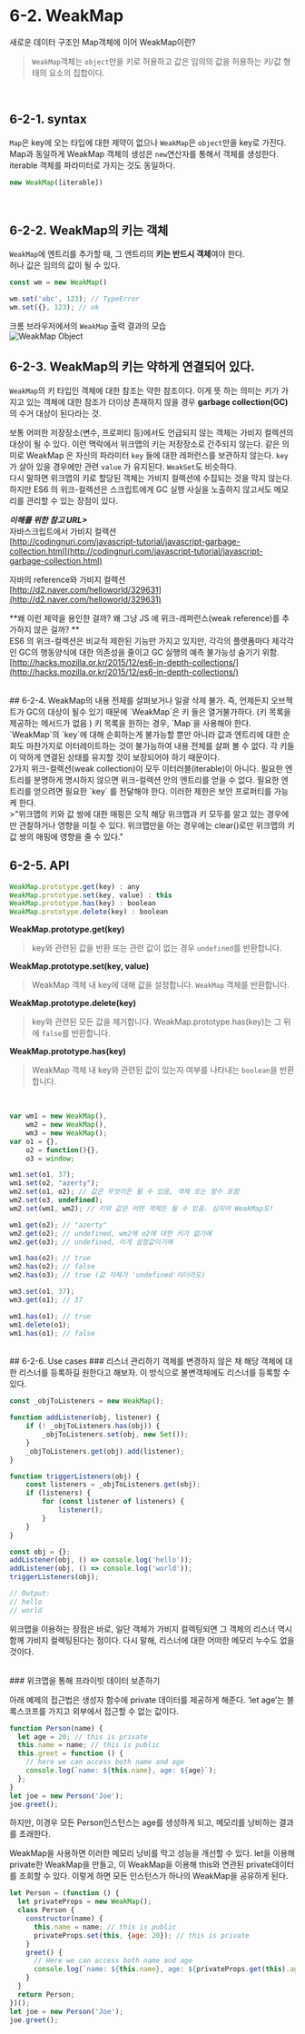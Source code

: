 # 6-2. WeakMap
새로운 데이터 구조인 Map객체에 이어 WeakMap이란? <br>
>`WeakMap`객체는  `object`만을 키로 허용하고 값은 임의의 값을 허용하는  키/값 형태의 요소의 집합이다. 
<br>

## 6-2-1. syntax
`Map`은 key에 오는 타입에 대한 제약이 없으나 `WeakMap`은 `object`만을 key로 가진다. <br>
Map과 동일하게 WeakMap 객체의 생성은 `new`연산자를 통해서 객체를 생성한다. iterable 객체를 파라미터로 가지는 것도 동일하다.

```js
new WeakMap([iterable])
```

<br>

## 6-2-2. WeakMap의 키는 객체
`WeakMap`에 엔트리를 추가할 때, 그 엔트리의 **키는 반드시 객체**여야 한다.<br>
허나 값은 임의의 값이 될 수 있다. 

```js
const wm = new WeakMap()

wm.set('abc', 123); // TypeError
wm.set({}, 123); // ok
```
크롬 브라우저에서의 `WeakMap` 출력 결과의 모습<br>
![WeakMap Object](./weakmap_console.png)
<br>

## 6-2-3. WeakMap의 키는 약하게 연결되어 있다.
`WeakMap`의 키 타입인 객체에 대한 참조는 약한 참조이다. 
이게 뜻 하는 의미는 키가 가지고 있는 객체에 대한 참조가 더이상 존재하지 않을 경우 **garbage collection(GC)** 의 수거 대상이 된다라는 것.<br>

보통 어떠한 저장장소(변수, 프로퍼티 등)에서도 언급되지 않는 객체는 가비지 컬렉션의 대상이 될 수 있다. 이런 맥락에서 위크맵의 키는 저장장소로 간주되지 않는다. 같은 의미로 WeakMap 은 자신의 파라미터 `key` 들에 대한 레퍼런스를 보관하지 않는다. `key` 가 살아 있을 경우에만 관련 `value` 가 유지된다. `WeakSet`도 비슷하다. <br> 
다시 말하면 위크맵의 키로 할당된 객체는 가비지 컬렉션에 수집되는 것을 막지 않는다. 하지만 ES6 의 위크-컬렉션은 스크립트에게 GC 실행 사실을 노출하지 않고서도 메모리를 관리할 수 있는 장점이 있다.

***이해를 위한 참고 URL>***<br>
자바스크립트에서 가비지 컬렉션<br>
[http://codingnuri.com/javascript-tutorial/javascript-garbage-collection.html](http://codingnuri.com/javascript-tutorial/javascript-garbage-collection.html)
<br>

자바의 reference와 가비지 컬렉션<br>
[http://d2.naver.com/helloworld/329631](http://d2.naver.com/helloworld/329631)<br>

**왜 이런 제약을 용인한 걸까? 왜 그냥 JS 에 위크-레퍼런스(weak reference)를 추가하지 않은 걸까? **<br>
ES6 의 위크-컬렉션은 비교적 제한된 기능만 가지고 있지만, 각각의 플랫폼마다 제각각인 GC의 행동양식에 대한 의존성을 줄이고 GC 실행의 예측 불가능성 숨기기 위함. <br>
[http://hacks.mozilla.or.kr/2015/12/es6-in-depth-collections/](http://hacks.mozilla.or.kr/2015/12/es6-in-depth-collections/)

<br>
## 6-2-4. WeakMap의 내용 전체를 살펴보거나 일괄 삭제 불가.
즉, 언제든지 오브젝트가 GC의 대상이 될수 있기 때문에 `WeakMap`은 키 들은 열거불가하다. (키 목록을 제공하는 메서드가 없음 ) 키 목록을 원하는 경우, `Map`을 사용해야 한다.<br>
`WeakMap`의 `key`에 대해 순회하는게 불가능할 뿐만 아니라 값과 엔트리에 대한 순회도 마찬가지로 이터레이트하는 것이 불가능하여 내용 전체를 살펴 볼 수 없다. 각 키들이 약하게 연결된 상태를 유지할 것이 보장되어야 하기 때문이다.<br>
2가지 위크-컬렉션(weak collection)이 모두 이터러블(iterable)이 아니다. 필요한 엔트리를 분명하게 명시하지 않으면 위크-컬렉션 안의 엔트리를 얻을 수 없다. 필요한 엔트리를 얻으려면 필요한 `key` 를 전달해야 한다.
이러한 제한은 보안 프로퍼티를 가능케 한다. <br>
>"위크맵의 키와 값 쌍에 대한 매핑은 오직 해당 위크맵과 키 모두를 알고 있는 경우에만 관찰하거나 영향을 미칠 수 있다. 위크맵만을 아는 경우에는 clear()로만 위크맵의 키 값 쌍의 매핑에 영향을 줄 수 있다."


## 6-2-5. API
```js
WeakMap.prototype.get(key) : any
WeakMap.prototype.set(key, value) : this
WeakMap.prototype.has(key) : boolean
WeakMap.prototype.delete(key) : boolean
```
**WeakMap.prototype.get(key)<br>**
>key와 관련된 값을 	반환 또는 관련 값이 없는 경우 `undefined`를 반환합니다.

**WeakMap.prototype.set(key, value)**<br>
>WeakMap 객체 내 key에 대해 값을 설정합니다. `WeakMap` 객체를 반환합니다.

**WeakMap.prototype.delete(key)**<br>
>key와 관련된 모든 값을 제거합니다. WeakMap.prototype.has(key)는 그 뒤에 `false`를 반환합니다.

**WeakMap.prototype.has(key)**<br>
>WeakMap 객체 내 key와 관련된 값이 있는지 여부를 나타내는 `boolean`을 반환합니다.
<br>


```js
var wm1 = new WeakMap(),
    wm2 = new WeakMap(),
    wm3 = new WeakMap();
var o1 = {},
    o2 = function(){},
    o3 = window;

wm1.set(o1, 37);
wm1.set(o2, "azerty");
wm2.set(o1, o2); // 값은 무엇이든 될 수 있음, 객체 또는 함수 포함
wm2.set(o3, undefined);
wm2.set(wm1, wm2); // 키와 값은 어떤 객체든 될 수 있음. 심지어 WeakMap도!

wm1.get(o2); // "azerty"
wm2.get(o2); // undefined, wm2에 o2에 대한 키가 없기에
wm2.get(o3); // undefined, 이게 설정값이기에

wm1.has(o2); // true
wm2.has(o2); // false
wm2.has(o3); // true (값 자체가 'undefined'이더라도)

wm3.set(o1, 37);
wm3.get(o1); // 37

wm1.has(o1); // true
wm1.delete(o1);
wm1.has(o1); // false
```
<br>
## 6-2-6. Use cases
### 리스너 관리하기
객체를 변경하지 않은 채 해당 객체에 대한 리스너를 등록하길 원한다고 해보자. 이 방식으로 불변객체에도 리스너를 등록할 수 있다.

```js
const _objToListeners = new WeakMap();

function addListener(obj, listener) {
    if (! _objToListeners.has(obj)) {
        _objToListeners.set(obj, new Set());
    }
    _objToListeners.get(obj).add(listener);
}

function triggerListeners(obj) {
    const listeners = _objToListeners.get(obj);
    if (listeners) {
        for (const listener of listeners) {
            listener();
        }
    }
}

const obj = {};
addListener(obj, () => console.log('hello'));
addListener(obj, () => console.log('world'));
triggerListeners(obj);

// Output:
// hello
// world
```

위크맵을 이용하는 장점은 바로, 일단 객체가 가비지 컬렉팅되면 그 객체의 리스너 역시 함께 가비지 컬렉팅된다는 점이다. 다시 말해, 리스너에 대한 어떠한 메모리 누수도 없을 것이다.

<br>
### 위크맵을 통해 프라이빗 데이터 보존하기

아래 예제의 접근법은 생성자 함수에 private 데이터를 제공하게 해준다. ‘let age’는 블록스코프를 가지고 외부에서 접근할 수 없는 값이다.
```js
function Person(name) {
  let age = 20; // this is private
  this.name = name; // this is public
  this.greet = function () {
    // here we can access both name and age
    console.log(`name: ${this.name}, age: ${age}`);
  };
}
let joe = new Person('Joe');
joe.greet();

```
하지만, 이경우 모든 Person인스턴스는 age를 생성하게 되고, 메모리를 낭비하는 결과를 초래한다.

WeakMap을 사용하면 이러한 메모리 낭비를 막고 성능을 개선할 수 있다. let을 이용해 private한 WeakMap을 만들고, 이 WeakMap을 이용해 this와 연관된 private데이터를 조회할 수 있다. 이렇게 하면 모든 인스턴스가 하나의 WeakMap을 공유하게 된다.

```js
let Person = (function () {
  let privateProps = new WeakMap();
  class Person {
    constructor(name) {
      this.name = name; // this is public
      privateProps.set(this, {age: 20}); // this is private
    }
    greet() {
      // Here we can access both name and age
      console.log(`name: ${this.name}, age: ${privateProps.get(this).age}`);
    }
  }
  return Person;
})();
let joe = new Person('Joe');
joe.greet();
```
